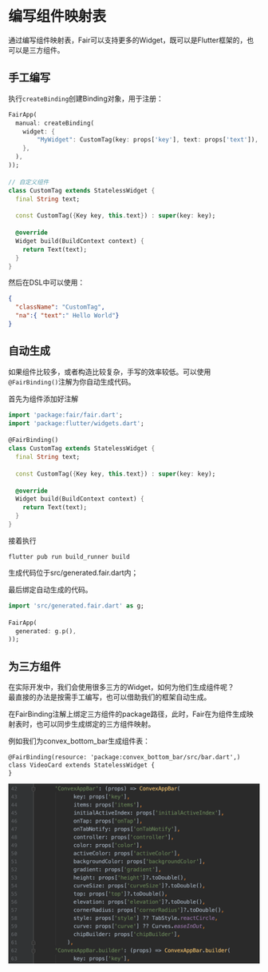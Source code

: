 # 编写组件映射表

通过编写组件映射表，Fair可以支持更多的Widget，既可以是Flutter框架的，也可以是三方组件。

## 手工编写
执行`createBinding`创建Binding对象，用于注册：

```dart
FairApp(
  manual: createBinding(
    widget: {
        "MyWidget": CustomTag(key: props['key'], text: props['text']),
    },
  ),
));

// 自定义组件
class CustomTag extends StatelessWidget {
  final String text;

  const CustomTag({Key key, this.text}) : super(key: key);

  @override
  Widget build(BuildContext context) {
    return Text(text);
  }
}
```
然后在DSL中可以使用：
```json
{
  "className": "CustomTag",
  "na":{ "text":" Hello World"}
}
```

## 自动生成
如果组件比较多，或者构造比较复杂，手写的效率较低。可以使用`@FairBinding()`注解为你自动生成代码。

首先为组件添加好注解
```dart
import 'package:fair/fair.dart';
import 'package:flutter/widgets.dart';

@FairBinding()
class CustomTag extends StatelessWidget {
  final String text;

  const CustomTag({Key key, this.text}) : super(key: key);

  @override
  Widget build(BuildContext context) {
    return Text(text);
  }
}
```

接着执行
```shell
flutter pub run build_runner build
```

生成代码位于src/generated.fair.dart内；

最后绑定自动生成的代码。
```dart
import 'src/generated.fair.dart' as g;

FairApp(
  generated: g.p(),
));
```

## 为三方组件
在实际开发中，我们会使用很多三方的Widget，如何为他们生成组件呢？  
最直接的办法是按需手工编写，也可以借助我们的框架自动生成。

在FairBinding注解上绑定三方组件的package路径，此时，Fair在为组件生成映射表时，也可以同步生成绑定的三方组件映射。

例如我们为convex_bottom_bar生成组件表：

```
@FairBinding(resource: 'package:convex_bottom_bar/src/bar.dart',)
class VideoCard extends StatelessWidget {
}
```
![](./assets/binding-generated.png)


